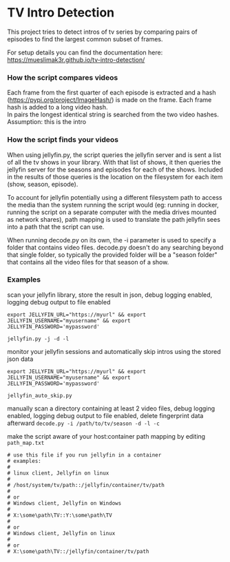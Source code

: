 # TV Intro Detection

This project tries to detect intros of tv series by comparing pairs of episodes to find the largest common subset of frames.

For setup details you can find the documentation here:
https://mueslimak3r.github.io/tv-intro-detection/

### How the script compares videos
Each frame from the first quarter of each episode is extracted and a hash (https://pypi.org/project/ImageHash/) is made on the frame. Each frame hash is added to a long video hash.<br>
In pairs the longest identical string is searched from the two video hashes.<br>
Assumption: this is the intro

### How the script finds your videos
When using jellyfin.py, the script queries the jellyfin server and is sent a list of all the tv shows in your library. With that list of shows, it then queries the jellyfin server for the seasons and episodes for each of the shows. Included in the results of those queries is the location on the filesystem for each item (show, season, episode).

To account for jellyfin potentially using a different filesystem path to access the media than the system running the script would (eg: running in docker, running the script on a separate computer with the media drives mounted as network shares), path mapping is used to translate the path jellyfin sees into a path that the script can use.

When running decode.py on its own, the -i parameter is used to specify a folder that contains video files. decode.py doesn't do any searching beyond that single folder, so typically the provided folder will be a "season folder" that contains all the video files for that season of a show.

### Examples
scan your jellyfin library, store the result in json, debug logging enabled, logging debug output to file enabled

`export JELLYFIN_URL="https://myurl" && export JELLYFIN_USERNAME="myusername" && export JELLYFIN_PASSWORD='mypassword'`

`jellyfin.py -j -d -l`

monitor your jellyfin sessions and automatically skip intros using the stored json data

`export JELLYFIN_URL="https://myurl" && export JELLYFIN_USERNAME="myusername" && export JELLYFIN_PASSWORD='mypassword'`

`jellyfin_auto_skip.py`

manually scan a directory containing at least 2 video files, debug logging enabled, logging debug output to file enabled, delete fingerprint data afterward
`decode.py -i /path/to/tv/season -d -l -c`

make the script aware of your host:container path mapping by editing `path_map.txt`

```
# use this file if you run jellyfin in a container
# examples:
#
# linux client, Jellyfin on linux
#
# /host/system/tv/path::/jellyfin/container/tv/path
#
# or
# Windows client, Jellyfin on Windows
#
# X:\some\path\TV::Y:\some\path\TV
#
# or
# Windows client, Jellyfin on linux
#
# or
# X:\some\path\TV::/jellyfin/container/tv/path
```
